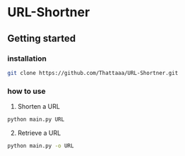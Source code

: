 # URL-Shortner

## Getting started

### installation

```sh
git clone https://github.com/Thattaaa/URL-Shortner.git
```

### how to use


1. Shorten a URL
```sh
python main.py URL
```
2. Retrieve a URL
```sh
python main.py -o URL
```